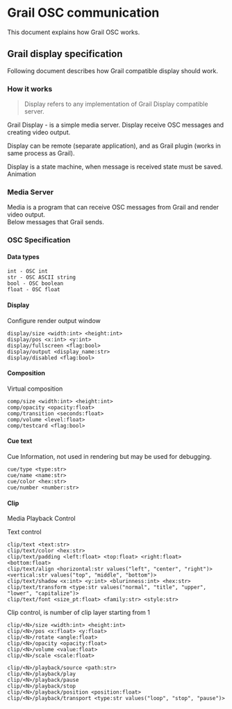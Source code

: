 # Grail OSC communication

This document explains how Grail OSC works.


## Grail display specification

Following document describes how Grail compatible display should work.

### How it works

> Display refers to any implementation of Grail Display compatible server.

Grail Display - is a simple media server. 
Display receive OSC messages and creating video output.

Display can be remote (separate application), and as Grail plugin (works in same process as Grail).

Display is a state machine, when message is received state must be saved.
Animation

### Media Server

Media is a program that can receive OSC messages from Grail and render video output.  
Below messages that Grail sends.

### OSC Specification

#### Data types

	int - OSC int
	str - OSC ASCII string
	bool - OSC boolean
	float - OSC float

#### Display

Configure render output window

	display/size <width:int> <height:int>
	display/pos <x:int> <y:int>
	display/fullscreen <flag:bool>
	display/output <display_name:str>
	display/disabled <flag:bool>


#### Composition

Virtual composition

	comp/size <width:int> <height:int>
	comp/opacity <opacity:float>
	comp/transition <seconds:float>
	comp/volume <level:float>
	comp/testcard <flag:bool>


#### Cue text

Cue Information, not used in rendering but may be used for debugging.

    cue/type <type:str>
    cue/name <name:str>
    cue/color <hex:str>
    cue/number <number:str>


#### Clip

Media Playback Control

Text control

	clip/text <text:str>
	clip/text/color <hex:str>
	clip/text/padding <left:float> <top:float> <right:float> <bottom:float>
	clip/text/align <horizontal:str values("left", "center", "right")> <vertical:str values("top", "middle", "bottom")>
	clip/text/shadow <x:int> <y:int> <blurinness:int> <hex:str>
	clip/text/transform <type:str values("normal", "title", "upper", "lower", "capitalize")>
	clip/text/font <size_pt:float> <family:str> <style:str>

Clip control, <N> is number of clip layer starting from 1

	clip/<N>/size <width:int> <height:int>
	clip/<N>/pos <x:float> <y:float>
	clip/<N>/rotate <angle:float>
	clip/<N>/opacity <opacity:float>
	clip/<N>/volume <value:float>
	clip/<N>/scale <scale:float>

	clip/<N>/playback/source <path:str>
	clip/<N>/playback/play
	clip/<N>/playback/pause
	clip/<N>/playback/stop
	clip/<N>/playback/position <position:float>
	clip/<N>/playback/transport <type:str values("loop", "stop", "pause")>

